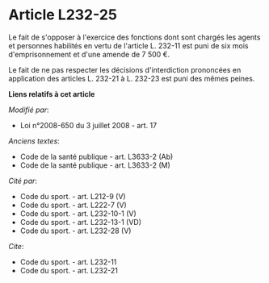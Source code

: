 # Article L232-25

Le fait de s'opposer à l'exercice des fonctions dont sont chargés les agents et personnes habilités en vertu de l'article L.
232-11 est puni de six mois d'emprisonnement et d'une amende de 7 500 €. 

Le fait de ne pas respecter les décisions d'interdiction prononcées en application des articles L. 232-21 à L. 232-23 est
puni des mêmes peines.

**Liens relatifs à cet article**

_Modifié par_:

  - Loi n°2008-650 du 3 juillet 2008 - art. 17

_Anciens textes_:

  - Code de la santé publique - art. L3633-2 (Ab)
  - Code de la santé publique - art. L3633-2 (M)

_Cité par_:

  - Code du sport. - art. L212-9 (V)
  - Code du sport. - art. L222-7 (V)
  - Code du sport. - art. L232-10-1 (V)
  - Code du sport. - art. L232-13-1 (VD)
  - Code du sport. - art. L232-28 (V)

_Cite_:

  - Code du sport. - art. L232-11
  - Code du sport. - art. L232-21
